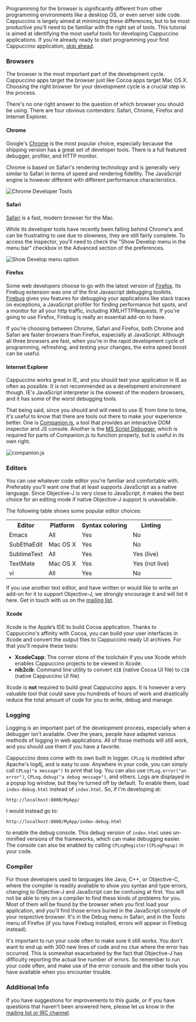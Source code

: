 Programming for the browser is significantly different from other programming environments like a desktop OS, or even server side code. Cappuccino is largely aimed at minimizing these differences, but to be most productive you'll need to be familiar with the right set of tools. This tutorial is aimed at identifying the most useful tools for developing Cappuccino applications. If you're already ready to start programming your first Cappuccino application, [skip ahead](/tutorial-scapbook-1.html).

### Browsers

The browser is the most important part of the development cycle.
Cappuccino apps target the browser just like Cocoa apps target Mac OS X.
Choosing the right browser for your development cycle is a crucial step
in the process.

There's no one right answer to the question of which browser you should
be using. There are four obvious contenders: Safari, Chrome, Firefox and
Internet Explorer.

####  Chrome  

Google's [Chrome](http://www.google.com/chrome) is the most popular choice,
especially because the shipping version has a great set of
developer tools. There is a full featured debugger, profiler, and HTTP
monitor.

Chrome is based on Safari's rendering technology and is generally very similar to Safari in terms of speed and rendering fidellity. The JavaScript engine is however different with different performance characteristics.

![Chrome Developer Tools](/img/chrome-dev-tools.jpg)

####  Safari

[Safari](http://www.apple.com/safari/) is a fast, modern browser for the Mac.

While its developer tools have recently been falling behind Chrome's and can be frustrating to use due to slowness, they are still fairly complete. To access the inspector, you'll need to check the "Show Develop menu in the menu bar" checkbox in the Advanced section of the preferences.

![Show Develop menu option](/img/safari-develop-menu.jpg)

####  Firefox

Some web developers choose to go with the latest version of
[Firefox](http://getfirefox.com). Its Firebug extension was one of the
first Javascript debugging toolkits. [Firebug](http://getfirebug.com)
gives you features for debugging your applications like stack traces on
exceptions, a JavaScript profiler for finding performance hot spots, and
a monitor for all your http traffic, including XMLHTTPRequests. If
you're going to use Firefox, Firebug is really an essential add-on to
have.

If you're choosing between Chrome, Safari and Firefox, both Chrome and Safari are faster browsers than
Firefox, especially at JavaScript. Although all three browsers are fast, when
you're in the rapid development cycle of programming, refreshing, and
testing your changes, the extra speed boost can be useful.

####  Internet Explorer

Cappuccino works great in IE, and you should test your application in IE
as often as possible. It is not recommended as a development environment
though. IE's JavaScript interpreter is the slowest of the modern
browsers, and it has some of the worst debugging tools.

That being said, since you should and will need to use IE from time to
time, it's useful to know that there are tools out there to make your
experience better. One is
[Companion.js](http://www.my-debugbar.com/wiki/CompanionJS/HomePage), a
tool that provides an interactive DOM inspector and JS console. Another
is the [MS Script
Debugger](http://www.microsoft.com/downloads/details.aspx?familyid=2f465be0-94fd-4569-b3c4-dffdf19ccd99&displaylang=en),
which is required for parts of Companion.js to function properly, but is
useful in its own right.

![companion.js](/img/companion.gif)

### Editors

You can use whatever code editor you're familiar and comfortable with.
Preferably you'll want one that at least supports JavaScript as a native
language. Since Objective-J is very close to JavaScript, it makes the
best choice for an editing mode if native Objective-J support is
unavailable.

The following table shows some popular editor choices:

<table class="table span9">
<tbody><tr>
<th>Editor</th>
<th>Platform</th>
<th>Syntax coloring</th>
<th>Linting</th>
</tr>
<tr>
<td>Emacs</td>
<td>All</td>
<td>Yes</td>
<td>No</td>
</tr>
<tr>
<td>SubEthaEdit</td>
<td>Mac OS X</td>
<td>Yes</td>
<td>No</td>
</tr>
<tr>
<td>SublimeText</td>
<td>All</td>
<td>Yes</td>
<td>Yes (live)</td>
</tr>
<tr>
<td>TextMate</td>
<td>Mac OS X</td>
<td>Yes</td>
<td>Yes (not live)</td>
</tr>
<tr>
<td>vi</td>
<td>All</td>
<td>Yes</td>
<td>No</td>
</tr>
</tbody></table>

If you use another text editor, and have written or would like to write
an add-on for it to support Objective-J, we strongly encourage it and
will list it here. Get in touch with us on the [mailing
list](http://groups.google.com/group/objectivej).

####  Xcode

Xcode is the Apple’s IDE to build Cocoa application. Thanks to Cappuccino's affinity with Cocoa, you can build your user interfaces in Xcode and convert the output files to Cappuccino ready UI archives. For that you'll require these tools:

* **XcodeCapp**: The corner stone of the toolchain if you use Xcode which enables Cappuccino projects to be viewed in Xcode.
* **nib2cib**: Command line utility to convert `XIB` (native Cocoa UI file) to `CIB` (native Cappuccino UI file)

Xcode is **not** required to build great Cappuccino apps. It is however a very valuable tool that could save you hundreds of hours of work and drastically reduce the total amount of code for you to write, debug and manage.

### Logging

Logging is an important part of the development process, especially when
a debugger isn't available. Over the years, people have adapted various
methods of logging in web applications. All of those methods will still
work, and you should use them if you have a favorite.

Cappuccino does come with its own built in logger. `CPLog` is modeled
after Apache's log4j, and is easy to use. Anywhere in your code, you can
simply call `CPLog("a message")` to print that log. You can also use
`CPLog.error("an error")`, `CPLog.debug("a debug message")`, and others.
Logs are displayed in a popup log window, but they're turned off by
default. To enable them, load `index-debug.html` instead of `index.html`.
So, if I'm developing at:

    http://localhost:8000/MyApp/

I would instead go to:

    http://localhost:8000/MyApp/index-debug.html

to enable the debug console. This debug version of `index.html` uses
un-minified versions of the frameworks, which can make debugging easier.
The console can also be enabled by calling `CPLogRegister(CPLogPopup)` in
your code.

### Compiler

For those developers used to languages like Java, C++, or Objective-C,
where the compiler is readily available to show you syntax and type
errors, changing to Objective-J and JavaScript can be confusing at
first. You will not be able to rely on a compiler to find these kinds of
problems for you. Most of them will be found by the browser when you
first load your application, and you'll find those errors buried in the
JavaScript console of your respective browser. It's in the Debug menu in
Safari, and in the Tools menu of Firefox (if you have Firebug installed,
errors will appear in Firebug instead).

It's important to run your code often to make sure it still works. You
don't want to end up with 300 new lines of code and no clue where the
error has occurred. This is somewhat exacerbated by the fact that
Objective-J has difficulty reporting the actual line number of errors.
So remember to run your code often, and make use of the error console
and the other tools you have available when you encounter trouble.

### Additional Info

If you have suggestions for improvements to this guide, or if you have
questions that haven't been answered here, please let us know in the
[mailing list or IRC channel](/discuss/list.php).
